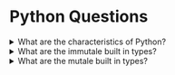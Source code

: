# Python Questions

<details>
<summary>What are the characteristics of Python?</summary>

  - Python is an interpreted language. That means that, unlike languages like C and its variants, Python does not need to be compiled before it is run. Other interpreted languages include PHP and Ruby.
  - Python is dynamically typed, this means that you don't need to state the types of variables when you declare them or anything like that. You can do things like x=111 and then x="I'm a string" without error
  - Python is well suited to object orientated programming in that it allows the definition of classes along with composition and inheritance. Python does not have access specifiers (like C++'s public, private), the justification for this point is given as "we are all adults here"
  - In Python, functions are first-class objects. This means that they can be assigned to variables, returned from other functions and passed into functions. Classes are also first class objects
  - Writing Python code is quick but running it is often slower than compiled languages. Fortunately, Python allows the inclusion of C based extensions so bottlenecks can be optimised away and often are. The numpy package is a good example of this, it's really quite quick because a lot of the number crunching it does isn't actually done by Python
</details>

<details>
<summary>What are the immutale built in types?</summary>

- Numbers
- Strings
- Tuples
</details>

<details>
<summary>What are the mutale built in types?</summary>

- List
- Dictionaries
- Sets
</details>


